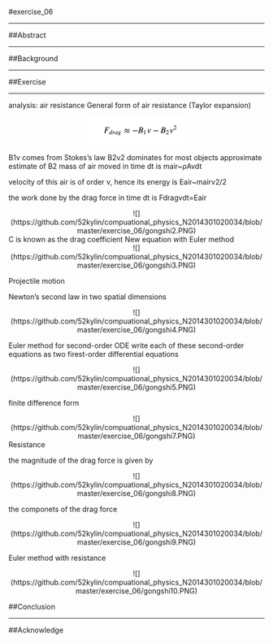 #exercise_06
***
##Abstract
***

##Background
***
##Exercise
***
analysis:
air resistance
General form of air resistance (Taylor expansion) 
  <div align=center>
![](https://github.com/52kylin/compuational_physics_N2014301020034/blob/master/exercise_06/gongshi1.PNG)
</div>
 B1v comes from Stokes’s law
 B2v2 dominates for most objects
 approximate estimate of B2
 mass of air moved in time dt is mair~ρAvdt

velocity of this air is of order v, hence its energy is Eair~mairv2/2

the work done by the drag force in time dt is Fdragvdt=Eair
  <div align=center>
![](https://github.com/52kylin/compuational_physics_N2014301020034/blob/master/exercise_06/gongshi2.PNG)
</div>
C is known as the drag coefficient 
New equation with Euler method 
 <div align=center>
![](https://github.com/52kylin/compuational_physics_N2014301020034/blob/master/exercise_06/gongshi3.PNG)
</div>

Projectile motion

Newton’s second law in two spatial dimensions 

 <div align=center>
![](https://github.com/52kylin/compuational_physics_N2014301020034/blob/master/exercise_06/gongshi4.PNG)
</div>

Euler method for second-order ODE
write each of these second-order equations as two firest-order differential equations 
 <div align=center>
![](https://github.com/52kylin/compuational_physics_N2014301020034/blob/master/exercise_06/gongshi5.PNG)
</div>

finite difference form 

 <div align=center>
![](https://github.com/52kylin/compuational_physics_N2014301020034/blob/master/exercise_06/gongshi7.PNG)
</div>
Resistance

the magnitude of the drag force is given by 

 <div align=center>
![](https://github.com/52kylin/compuational_physics_N2014301020034/blob/master/exercise_06/gongshi8.PNG)
</div>

the componets of the drag force 

 <div align=center>
![](https://github.com/52kylin/compuational_physics_N2014301020034/blob/master/exercise_06/gongshi9.PNG)
</div>

Euler method with resistance 

 <div align=center>
![](https://github.com/52kylin/compuational_physics_N2014301020034/blob/master/exercise_06/gongshi10.PNG)
</div>


##Conclusion
***
##Acknowledge
